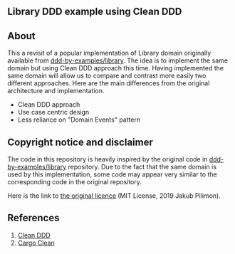 ## Library DDD example using Clean DDD

## About

This a revisit of a popular implementation of Library domain originally available from 
[ddd-by-examples/library](https://github.com/ddd-by-examples/library). The idea is to implement the same domain but
using Clean DDD approach this time. Having implemented the same domain will allow us to compare and contrast more easily 
two different approaches. Here are the main differences from the original architecture and implementation.

- Clean DDD approach
- Use case centric design
- Less reliance on "Domain Events" pattern

## Copyright notice and disclaimer

The code in this repository is heavily inspired by the original code in 
[ddd-by-examples/library](https://github.com/ddd-by-examples/library) repository. Due to the fact that the same domain
is used by this implementation, some code may appear very similar to the corresponding code in the original repository.

Here is the link to [the original licence](https://github.com/ddd-by-examples/library/blob/master/LICENSE)
(MIT License, 2019 Jakub Pilimon).

## References

1. [Clean DDD](https://medium.com/unil-ci-software-engineering/clean-domain-driven-design-2236f5430a05)
2. [Cargo Clean](https://medium.com/unil-ci-software-engineering/revisiting-cargo-tracking-application-using-clean-ddd-4ed16c0e6ae1)